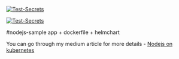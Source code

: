[![Test-Secrets](https://github.com/IssaDiallo/helm-node/actions/workflows/test.yaml/badge.svg)](https://github.com/IssaDiallo/helm-node/actions/workflows/test.yaml)

[![Test-Secrets](https://github.com/IssaDiallo/helm-node/actions/workflows/test.yaml/badge.svg?event=fork)](https://github.com/IssaDiallo/helm-node/actions/workflows/test.yaml)

#nodejs-sample app + dockerfile + helmchart

You can go through my medium article for more details - [Nodejs on kubernetes](https://medium.com/@cloudegl/run-node-js-app-using-kubernetes-helm-bb87747785a)
